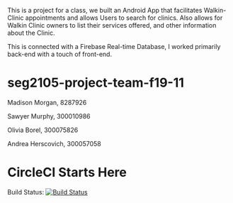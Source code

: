 This is a project for a class, we built an Android App that facilitates Walkin-Clinic appointments and allows Users to search for clinics. Also allows for Walkin Clinic owners to list their services offered, and other information about the Clinic.

This is connected with a Firebase Real-time Database, I worked primarily back-end with a touch of front-end.



# seg2105-project-team-f19-11
Madison Morgan, 8287926

Sawyer Murphy, 300010986

Olivia Borel, 300075826

Andrea Herscovich, 300057058


# CircleCI Starts Here
Build Status: 
[![Build
Status](https://circleci.com/gh/SEG2105F18/ProductCatalog.png?branch=master)](http://circleci.com/gh/SEG2105-uottawa/seg2105-project-team-f19-11)

